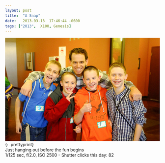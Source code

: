 ```yaml
---
layout: post
title:  "A Snap"
date:   2013-03-13  17:46:44 -0600
tags: ["2013",  X100, Genesis]
---
```

![:title](/images/2013/2013_0313_DSCF0638.jpg)
{: .prettyprint}  
Just hanging out before the fun begins  
1/125 sec, f/2.0, ISO 2500 - Shutter clicks this day: 82